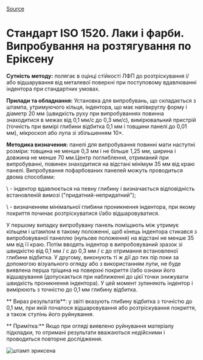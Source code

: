 [Source](http://vseokraskah.net/standart-iso-1520 "Permalink to Стандарт ISO 1520. Лаки и краски. Испытание на растяжение по Эриксену")

# Стандарт ISO 1520. Лаки і фарби. Випробування на розтягування по Еріксену

**Сутність методу:** полягає в оцінці стійкості ЛФП до розтріскування і/або відшарування від металевої поверхні при поступовому вдавлюванні індентора при стандартних умовах.

**Прилади та обладнання:** Установка для випробувань, що складається з штампа, утримуючого кільця, індентора, що має напівкруглу форму і діаметр 20 мм (швидкість руху при випробуваннях повинна знаходитися в межах від 0,1 мм/с до 0,3 мм/с), вимірювальний пристрій (точність при вимірі глибини відбитка 0,1 мм і товщини панелі до 0,01 мм), мікроскоп або лупа зі збільшенням 10×.

**Методика визначення:** панелі для випробування повинні мати наступні розміри: товщина не менше 0,3 мм і не більше 1,25 мм, ширина і довжина не менше 70 мм.Центр поглиблення, отриманий при випробуванні, повинен знаходитися на відстані мінімум 35 мм від краю панелі. Випробування пофарбованих панелей можуть проводиться двома способами:

\ - індентор вдавлюється на певну глибину і визначається відповідність встановленій вимозі ("придатний-непридатний");

 \ - визначенням мінімальної глибини проникнення індентора, при якому покриття починає розтріскуватися і/або відшаровуватися.

У першому випадку випробувану панель поміщають між утримує кільцем і штампом в такому положенні, щоб кінець індентора стикався з випробовуваної панеллю (нульове положення) на відстані не менше 35 мм від її краю.
Потім вводять індентор в випробовуваний зразок зі швидкістю від 0,1 мм / с до 0,3 мм / с до отримання встановленої глибини відбитка. У другому, виконують ті ж дії до тих пір поки за допомогою візуального огляду або з використанням лупи, не буде виявлена перша тріщина на поверхні покриття і/або ознаки його відшарування (допускається при наближенні до цієї точки знижувати швидкість проникнення індентора). У цей момент зупиняють індентор і вимірюють з точністю до 0,1 мм глибину відбитка.

** Вираз результатів**: у звіті вказують глибину відбитка з точністю до 0,1 мм, при якій почалося відшаровування або розтріскування покриття, а також ступінь його руйнування.

** Примітка:** Якщо при огляді виявлено руйнування матеріалу підкладки, то отримані результати вважаються недійсними і проводиться повторне дослідження.

![][1]

[1]: /img/-.jpg "штамп эриксена"